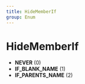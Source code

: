 ```yaml
---
title: HideMemberIf
group: Enum
---
```


# HideMemberIf<a name="enum-hidememberif"></a>


- **NEVER** (0)
- **IF_BLANK_NAME** (1)
- **IF_PARENTS_NAME** (2)
